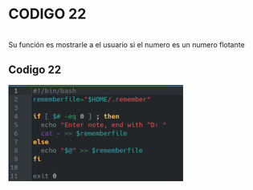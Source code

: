 # **CODIGO 22**
<br>
Su función es mostrarle a el usuario si el numero es un numero flotante 
<br>

## Codigo 22 
![codigo22.png](codigo22.png)
